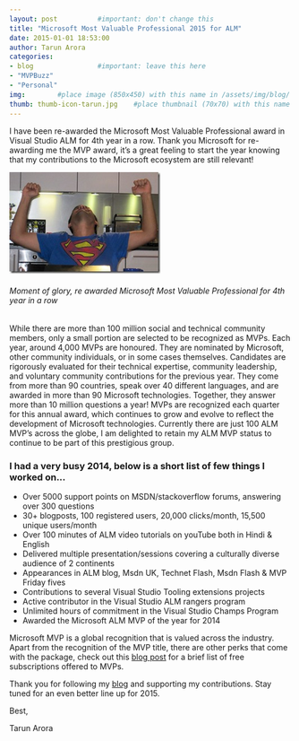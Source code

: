 ```yaml
---
layout: post          #important: don't change this
title: "Microsoft Most Valuable Professional 2015 for ALM"
date: 2015-01-01 18:53:00
author: Tarun Arora
categories:
- blog                #important: leave this here
- "MVPBuzz"
- "Personal"
img:        #place image (850x450) with this name in /assets/img/blog/
thumb: thumb-icon-tarun.jpg    #place thumbnail (70x70) with this name in /assets/img/blog/thumbs/
---
```

I have been re-awarded the Microsoft Most Valuable Professional award in Visual Studio ALM for 4th year in a row. Thank you Microsoft for re-awarding me the MVP award, it’s a great feeling to start the year knowing that my contributions to the Microsoft ecosystem are still relevant!
<!--more-->

![Moment of glory, re-awarded Microsoft Most Valuable Professional for 4th year in a row](/assets/img/blog/tarun/post05_TarunMvpAnnouncement.jpg)

###### Moment of glory, re awarded Microsoft Most Valuable Professional for 4th year in a row ######

While there are more than 100 million social and technical community members, only a small portion are selected to be recognized as MVPs. Each year, around 4,000 MVPs are honoured. They are nominated by Microsoft, other community individuals, or in some cases themselves. Candidates are rigorously evaluated for their technical expertise, community leadership, and voluntary community contributions for the previous year. They come from more than 90 countries, speak over 40 different languages, and are awarded in more than 90 Microsoft technologies. Together, they answer more than 10 million questions a year! MVPs are recognized each quarter for this annual award, which continues to grow and evolve to reflect the development of Microsoft technologies. Currently there are just 100 ALM MVP’s across the globe, I am delighted to retain my ALM MVP status to continue to be part of this prestigious group.

### I had a very busy 2014, below is a short list of few things I worked on... ###


- Over 5000 support points on MSDN/stackoverflow forums, answering over 300 questions
- 30+ blogposts, 100 registered users, 20,000 clicks/month, 15,500 unique users/month
- Over 100 minutes of ALM video tutorials on youTube both in Hindi & English
- Delivered multiple presentation/sessions covering a culturally diverse audience of 2 continents
- Appearances in ALM blog, Msdn UK, Technet Flash, Msdn Flash & MVP Friday fives
- Contributions to several Visual Studio Tooling extensions projects
- Active contributor in the Visual Studio ALM rangers program
- Unlimited hours of commitment in the Visual Studio Champs Program
- Awarded the Microsoft ALM MVP of the year for 2014

Microsoft MVP is a global recognition that is valued across the industry. Apart from the recognition of the MVP title, there are other perks that come with the package, check out this [blog post](http://geekswithblogs.net/TarunArora/archive/2012/08/25/are-you-cashing-in-on-the-mvp-complimentary-subscriptions.aspx) for a brief list of free subscriptions offered to MVPs.

Thank you for following my [blog](http://feeds.feedburner.com/visualstudiogeeks/otas) and supporting my contributions. Stay tuned for an even better line up for 2015.

Best,

Tarun Arora
